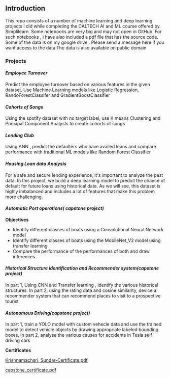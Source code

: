 ## Introduction
This repo consists of a number of machine learning and deep learning projects I did while completing the CALTECH AI and ML course offered by Simplilearn. Some notebooks are very big and may not open in GitHub. For such notebooks , i have also included a pdf file that has the source code. Some of the data is on my google drive . Please send a message here if you want access to the data.The data is also available on public domain
### Projects

#### _Employee Turnover_

Predict the employee turnover based on various features in the given dataset. Use Machine Learning models like Logistic Regression, RandoForestClassifer and GradientBoostClassifier

#### _Cohorts of Songs_

Using the spotify dataset with no target label, use K means Clustering and Principal Component Analysts to create cohorts of songs

#### _Lending Club_

Using ANN , predict the defaulters who have availed loans and compare performance with traditional ML models like Random Forest Classifier

####  _Housing Loan data Analysis_
For a safe and secure lending experience, it's important to analyze the past data. In this project, we build a deep learning model to predict the chance of default for future loans using historical data. As we will see, this dataset is highly imbalanced and includes a lot of features that make this problem more challenging.

#### _Automatic Port operations( capstone project)_
**Objectives**

*  Identify different classes of boats using a Convolutional Neural Network model
*  Identify different classes of boats using the MobileNet_V2 model using transfer learning
*   Compare the performance of the performances  of both and draw inferences

#### _Historical Structure identification and Recommender system(capstone project)_

In part 1, Using CNN and Transfer learning , identify the various historical structures. In part 2, using the rating data  and cosine similarity, device a recommender system that can recommend places to visit to a prospective tourist

#### _Autonomous Driving(capstone project)_

In part 1, train a YOLO model with custom vehecle data and use the trained model to detect vehicle objects by drawing appropriate labeled bounding boxes. In part 2, analyse the various causes for accidents in Tesla self driving cars

**Certificates**

[Krishnamachari,  Sundar-Certificate.pdf](certificates/Krishnamachari%2C%20%20Sundar-Certificate.pdf)


[capstone_certificate.pdf](certificates/capstone_certificate.pdf)

